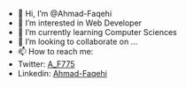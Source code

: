 - 👋 Hi, I’m @Ahmad-Faqehi
- 👀 I’m interested in Web Developer 
- 🌱 I’m currently learning Computer Sciences 
- 💞️ I’m looking to collaborate on ...
- 📫 How to reach me:
- Twitter: [A_F775](https://twitter.com/A_F775)
- Linkedin: [Ahmad-Faqehi](https://www.linkedin.com/in/ahmad-faqehi/)
